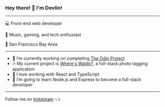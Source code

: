 ### Hey there! 👋 I'm Devlin!

---

:computer: Front-end web developer

:bust_in_silhouette: Music, gaming, and tech enthusiast

:round_pushpin: San Francisco Bay Area

---

- 🚀 I’m currently working on completing [The Odin Project](https://www.theodinproject.com/)
- 🔥 My current project is [Where's Waldo?](https://github.com/DevlinRocha/wheres-waldo), a full-stack photo tagging application
- 💞 I love working with React and TypeScript
- 🌱 I’m going to learn Node.js and Express to become a full-stack developer

---

Follow me on [Instagram](https://www.instagram.com/devlincodes/) :point_left:


<!--
**DevlinRocha/DevlinRocha** is a ✨ _special_ ✨ repository because its `README.md` (this file) appears on your GitHub profile.

Here are some ideas to get you started:

- 🔭 I’m currently working on ...
- 🌱 I’m currently learning ...
- 👯 I’m looking to collaborate on ...
- 🤔 I’m looking for help with ...
- 💬 Ask me about ...
- 📫 How to reach me: ...
- 😄 Pronouns: ...
- ⚡ Fun fact: ...
-->
